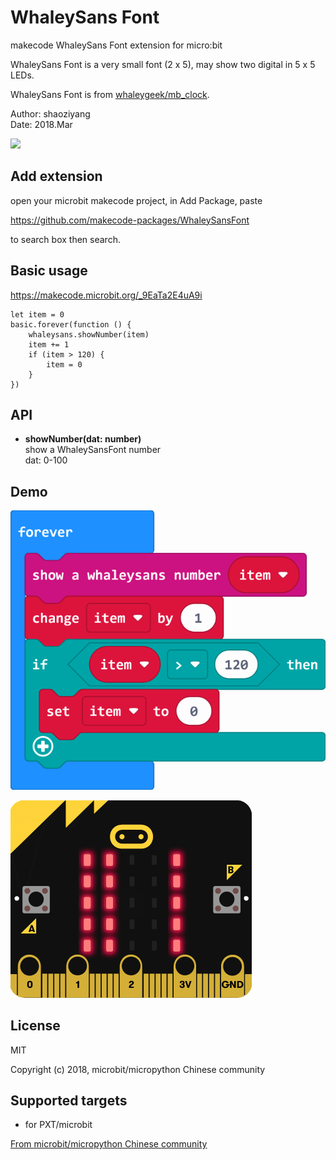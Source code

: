 # WhaleySans Font

makecode WhaleySans Font extension for micro:bit

WhaleySans Font is a very small font (2 x 5), may show two digital in 5 x 5 LEDs.  

WhaleySans Font is from [whaleygeek/mb_clock](https://github.com/whaleygeek/mb_clock).

Author: shaoziyang  
Date:   2018.Mar  

![](icon.png)  
  

## Add extension

open your microbit makecode project, in Add Package, paste  

https://github.com/makecode-packages/WhaleySansFont  

to search box then search.


## Basic usage

https://makecode.microbit.org/_9EaTa2E4uA9i

```
let item = 0
basic.forever(function () {
    whaleysans.showNumber(item)
    item += 1
    if (item > 120) {
        item = 0
    }
})
```

## API

- **showNumber(dat: number)**  
show a WhaleySansFont number  
dat: 0-100

## Demo

![](demo.png)  

![](demo.gif)  

## License

MIT

Copyright (c) 2018, microbit/micropython Chinese community  

## Supported targets

* for PXT/microbit


[From microbit/micropython Chinese community](http://www.micropython.org.cn)
